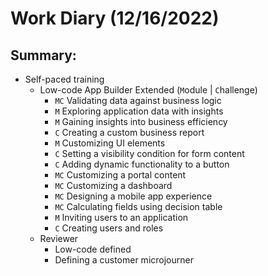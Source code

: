 # Work Diary (12/16/2022)

## Summary:

* Self-paced training
    - Low-code App Builder Extended (`M`odule | `C`hallenge)
        * `MC` Validating data against business logic
        * `M` Exploring application data with insights
        * `M` Gaining insights into business efficiency
        * `C` Creating a custom business report
        * `M` Customizing UI elements
        * `C` Setting a visibility condition for form content
        * `C` Adding dynamic functionality to a button
        * `MC` Customizing a portal content
        * `MC` Customizing a dashboard
        * `MC` Designing a mobile app experience
        * `MC` Calculating fields using decision table
        * `M` Inviting users to an application
        * `C` Creating users and roles
    - Reviewer
        * Low-code defined
        * Defining a customer microjourner
